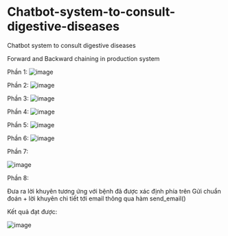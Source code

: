 # Chatbot-system-to-consult-digestive-diseases
Chatbot system to consult digestive diseases

Forward and Backward chaining in production system

Phần 1:
![image](https://user-images.githubusercontent.com/82762841/227753659-ddc3adae-2469-4555-90d1-c5713db61054.png)


Phần 2:
![image](https://user-images.githubusercontent.com/82762841/227753665-43caa141-7ea9-4d37-ad1c-5d0241151a39.png)
 


Phần 3:
![image](https://user-images.githubusercontent.com/82762841/227753669-bb5019f3-f2e9-4eab-8fbd-67847ebcd3f6.png)

 
Phần 4:
![image](https://user-images.githubusercontent.com/82762841/227753673-af7f7eef-f396-46e7-9e67-9125d86e747f.png)

 

Phần 5:
![image](https://user-images.githubusercontent.com/82762841/227753677-44ff5d6d-a14d-4b75-b0d9-7746be5c80dc.png)

 

Phần 6:
![image](https://user-images.githubusercontent.com/82762841/227753681-f872290c-4eb0-4e43-a309-68b35346db53.png)

 

Phần 7:

![image](https://user-images.githubusercontent.com/82762841/227753682-4073a51d-bbb5-40ad-9b30-28b3bc58e658.png)



Phần 8:
 
Đưa ra lời khuyên tương ứng với bệnh đã được xác định phía trên
Gửi chuẩn đoán + lời khuyên chi tiết tới email thông qua hàm send_email() 


Kết quả đạt được:

 ![image](https://user-images.githubusercontent.com/82762841/227753685-ea0df514-6fa8-4911-bc36-0cea1e8ab93e.png)


